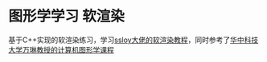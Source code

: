 # 图形学学习 软渲染

基于C++实现的软渲染练习，学习[ssloy大佬的软渲染教程](https://haqr.eu/tinyrenderer/)，同时参考了[华中科技大学万琳教授的计算机图形学课程](https://www.icourse163.org/course/HUST-1003636001)